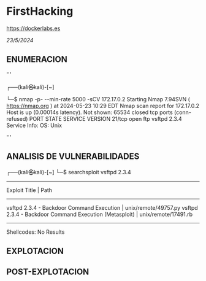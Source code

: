 # FirstHacking
https://dockerlabs.es

*23/5/2024*


## ENUMERACION
'''

┌──(kali㉿kali)-[~]

└─$ nmap -p- --min-rate 5000 -sCV 172.17.0.2 
Starting Nmap 7.94SVN ( https://nmap.org ) at 2024-05-23 10:29 EDT
Nmap scan report for 172.17.0.2
Host is up (0.00014s latency).
Not shown: 65534 closed tcp ports (conn-refused)
PORT   STATE SERVICE VERSION
21/tcp open  ftp     vsftpd 2.3.4
Service Info: OS: Unix

'''
## ANALISIS DE VULNERABILIDADES
┌──(kali㉿kali)-[~]
└─$ searchsploit vsftpd 2.3.4
---------------------------------------------------------------------------------------------------------------------------------------------------------------------------------------------------------- ---------------------------------
 Exploit Title                                                                                                                                                                                            |  Path
---------------------------------------------------------------------------------------------------------------------------------------------------------------------------------------------------------- ---------------------------------
vsftpd 2.3.4 - Backdoor Command Execution                                                                                                                                                                 | unix/remote/49757.py
vsftpd 2.3.4 - Backdoor Command Execution (Metasploit)                                                                                                                                                    | unix/remote/17491.rb
---------------------------------------------------------------------------------------------------------------------------------------------------------------------------------------------------------- ---------------------------------
Shellcodes: No Results


## EXPLOTACION

## POST-EXPLOTACION
